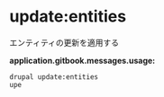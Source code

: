 # update:entities
エンティティの更新を適用する

**application.gitbook.messages.usage:**
```
drupal update:entities
upe
```
